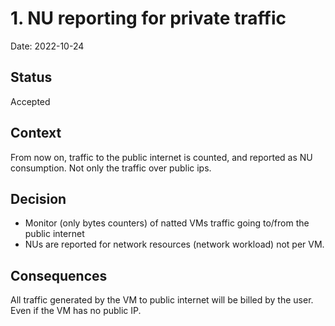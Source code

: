 # 1. NU reporting for private traffic

Date: 2022-10-24

## Status

Accepted

## Context

From now on, traffic to the public internet is counted, and reported as NU consumption. Not only the traffic over public ips.

## Decision

- Monitor (only bytes counters) of natted VMs traffic going to/from the public internet
- NUs are reported for network resources (network workload) not per VM.

## Consequences

All traffic generated by the VM to public internet will be billed by the user. Even if the VM has no public IP.
